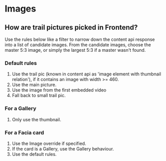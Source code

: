 # Images

## How are trail pictures picked in Frontend?

Use the rules below like a filter to narrow down the content api response into a list of candidate images.
From the candidate images, choose the master 5:3 image, or simply the largest 5:3 if a master wasn't found.

### Default rules
1. Use the trail pic (known in content api as 'image element with thumbnail relation'), if it contains an image with width >= 460.
2. Use the main picture.
3. Use the image from the first embedded video
4. Fall back to small trail pic.

### For a Gallery
1. Only use the thumbnail.

### For a Facia card
1. Use the Image override if specified.
2. If the card is a Gallery, use the Gallery behaviour.
3. Use the default rules.